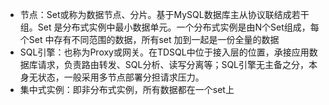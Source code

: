 - 节点：Set或称为数据节点、分片。基于MySQL数据库主从协议联结成若干组。Set 是分布式实例中最小数据单元。一个分布式实例是由N个Set组成，每个Set 中存有不同范围的数据，所有set 加到一起是一份全量的数据
- SQL引擎：也称为Proxy或网关。在TDSQL中位于接入层的位置，承接应用数据库请求，负责路由转发、SQL分析、读写分离等；SQL引擎无主备之分，本身无状态，一般采用多节点部署分担请求压力。
- 集中式实例：即非分布式实例，所有数据都在一个set上

